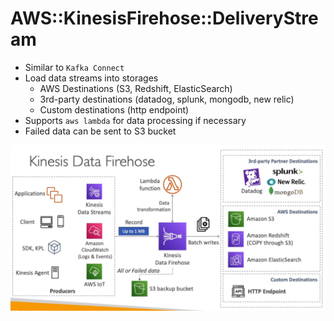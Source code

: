 # AWS::KinesisFirehose::DeliveryStream

- Similar to `Kafka Connect`
- Load data streams into storages
  - AWS Destinations (S3, Redshift, ElasticSearch)
  - 3rd-party destinations (datadog, splunk, mongodb, new relic)
  - Custom destinations (http endpoint)
- Supports `aws lambda` for data processing if necessary
- Failed data can be sent to S3 bucket

![Data Firehose](.images/kinesis-data-firehose.png)

